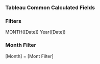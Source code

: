 ### Tableau Common Calculated Fields

### Filters

MONTH([Date])
Year([Date])


### Month Filter

[Month] = [Mont Filter]
